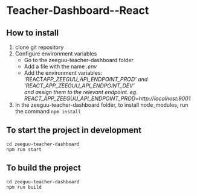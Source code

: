 # Teacher-Dashboard--React

## How to install

1. clone git repository
1. Configure environment variables
   - Go to the zeeguu-teacher-dashboard folder
   - Add a file with the name _.env_
   - Add the environment variables: 'REACT*APP_ZEEGUU_API_ENDPOINT_PROD' and 'REACT_APP_ZEEGUU_API_ENDPOINT_DEV'  
     and assign them to the relevant endpoint.
     eg. REACT_APP_ZEEGUU_API_ENDPOINT_PROD=http://localhost:9001*
1. In the zeeguu-teacher-dashboard folder, to install node_modules, run the command `npm install`

## To start the project in development

```
cd zeeguu-teacher-dashboard
npm run start
```

## To build the project

```
cd zeeguu-teacher-dashboard
npm run build
```
